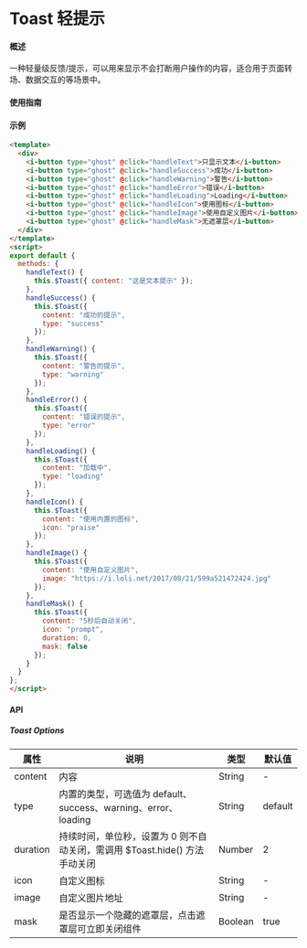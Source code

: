 # Toast 轻提示

#### 概述

一种轻量级反馈/提示，可以用来显示不会打断用户操作的内容，适合用于页面转场、数据交互的等场景中。

#### 使用指南

#### 示例

```html
<template>
  <div>
    <i-button type="ghost" @click="handleText">只显示文本</i-button>
    <i-button type="ghost" @click="handleSuccess">成功</i-button>
    <i-button type="ghost" @click="handleWarning">警告</i-button>
    <i-button type="ghost" @click="handleError">错误</i-button>
    <i-button type="ghost" @click="handleLoading">Loading</i-button>
    <i-button type="ghost" @click="handleIcon">使用图标</i-button>
    <i-button type="ghost" @click="handleImage">使用自定义图片</i-button>
    <i-button type="ghost" @click="handleMask">无遮罩层</i-button>
  </div>
</template>
<script>
export default {
  methods: {
    handleText() {
      this.$Toast({ content: "这是文本提示" });
    },
    handleSuccess() {
      this.$Toast({
        content: "成功的提示",
        type: "success"
      });
    },
    handleWarning() {
      this.$Toast({
        content: "警告的提示",
        type: "warning"
      });
    },
    handleError() {
      this.$Toast({
        content: "错误的提示",
        type: "error"
      });
    },
    handleLoading() {
      this.$Toast({
        content: "加载中",
        type: "loading"
      });
    },
    handleIcon() {
      this.$Toast({
        content: "使用内置的图标",
        icon: "praise"
      });
    },
    handleImage() {
      this.$Toast({
        content: "使用自定义图片",
        image: "https://i.loli.net/2017/08/21/599a521472424.jpg"
      });
    },
    handleMask() {
      this.$Toast({
        content: "5秒后自动关闭",
        icon: "prompt",
        duration: 0,
        mask: false
      });
    }
  }
};
</script>
```

#### API

##### Toast Options

| 属性     | 说明                                                                    | 类型    | 默认值  |
|----------|-----------------------------------------------------------------------|---------|---------|
| content  | 内容                                                                    | String  | -       |
| type     | 内置的类型，可选值为 default、success、warning、error、loading               | String  | default |
| duration | 持续时间，单位秒，设置为 0 则不自动关闭，需调用 $Toast.hide() 方法手动关闭 | Number  | 2       |
| icon     | 自定义图标                                                              | String  | -       |
| image    | 自定义图片地址                                                          | String  | -       |
| mask     | 是否显示一个隐藏的遮罩层，点击遮罩层可立即关闭组件                       | Boolean | true    |